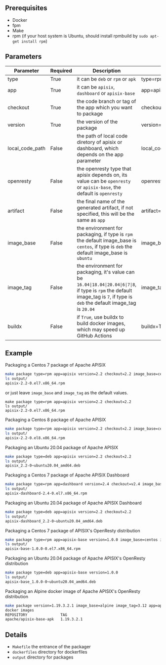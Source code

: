 ## Prerequisites

- Docker
- fpm
- Make
- rpm (if your host system is Ubuntu, should install rpmbuild by `sudo apt-get install rpm`)

## Parameters
|Parameter      |Required   |Description        |Example|
|---------|---------|----|-----------|
|type     |True |it can be `deb` or `rpm` or `apk`|type=rpm|
|app      |True |it can be `apisix`, `dashboard` or `apisix-base`|app=apisix|
|checkout   |True |the code branch or tag of the app which you want to package|checkout=2.1 or checkout=v2.1|
|version  |True |the version of the package|version=10.10|
|local_code_path  |False | the path of local code diretory of apisix or dashboard, which depends on the app parameter|local_code_path=/home/vagrant/apisix|
|openresty  |False |the openresty type that apisix depends on, its value can be `openresty` or `apisix-base`, the default is `openresty`|openresty=apisix-base|
|artifact  |False |the final name of the generated artifact, if not specified, this will be the same as `app`|artifact=apisixty|
|image_base|False |the environment for packaging, if type is `rpm` the default image_base is `centos`, if type is `deb` the default image_base is `ubuntu`|image_base=centos|
|image_tag|False |the environment for packaging, it's value can be `16.04\|18.04\|20.04\|6\|7\|8`, if type is `rpm` the default image_tag is `7`, if type is `deb` the default image_tag is `20.04`|image_tag=7|
|buildx|False|if `True`, use buildx to build docker images, which may speed up GitHub Actions|buildx=True|

## Example
Packaging a Centos 7 package of Apache APISIX
```sh
make package type=rpm app=apisix version=2.2 checkout=2.2 image_base=centos image_tag=7
ls output/
apisix-2.2-0.el7.x86_64.rpm
```
or just leave `image_base` and `image_tag` as the default values.
```
make package type=rpm app=apisix version=2.2 checkout=2.2
ls output/
apisix-2.2-0.el7.x86_64.rpm
```

Packaging a Centos 8 package of Apache APISIX
```sh
make package type=rpm app=apisix version=2.2 checkout=2.2 image_base=centos image_tag=8
ls output/
apisix-2.2-0.el8.x86_64.rpm
```

Packaging an Ubuntu 20.04 package of Apache APISIX
```sh
make package type=deb app=apisix version=2.2 checkout=2.2
ls output/
apisix_2.2-0~ubuntu20.04_amd64.deb
```

Packaging a Centos 7 package of Apache APISIX Dashboard
```sh
make package type=rpm app=dashboard version=2.4 checkout=v2.4 image_base=centos image_tag=7
ls output/
apisix-dashboard-2.4-0.el7.x86_64.rpm
```

Packaging an Ubuntu 20.04 package of Apache APISIX Dashboard
```sh
make package type=deb app=apisix version=2.2 checkout=2.2
ls output/
apisix-dashboard_2.2-0~ubuntu20.04_amd64.deb
```

Packaging a Centos 7 package of APISIX's OpenResty distribution
```sh
make package type=rpm app=apisix-base version=1.0.0 image_base=centos image_tag=7
ls output/
apisix-base-1.0.0-0.el7.x86_64.rpm
```

Packaging an Ubuntu 20.04 package of Apache APISIX's OpenResty distribution
```sh
make package type=deb app=apisix-base version=1.0.0
ls output/
apisix-base_1.0.0-0~ubuntu20.04_amd64.deb
```

Packaging an Alpine docker image of Apache APISIX's OpenResty distribution
```sh
make package version=1.19.3.2.1 image_base=alpine image_tag=3.12 app=apisix-base type=apk
docker images
REPOSITORY               TAG         
apache/apisix-base-apk   1.19.3.2.1   
```

## Details

- `Makefile` the entrance of the packager
- `dockerfiles` directory for dockerfiles
- `output` directory for packages
